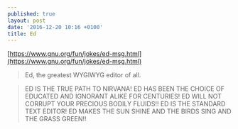 ```yaml
---
published: true
layout: post
date: '2016-12-20 10:16 +0100'
title: Ed
---
```

[https://www.gnu.org/fun/jokes/ed-msg.html](https://www.gnu.org/fun/jokes/ed-msg.html)

> Ed, the greatest WYGIWYG editor of all.

> ED IS THE TRUE PATH TO NIRVANA! ED HAS BEEN THE CHOICE OF EDUCATED AND IGNORANT ALIKE FOR CENTURIES! ED WILL NOT CORRUPT YOUR PRECIOUS BODILY FLUIDS!! ED IS THE STANDARD TEXT EDITOR! ED MAKES THE SUN SHINE AND THE BIRDS SING AND THE GRASS GREEN!!

